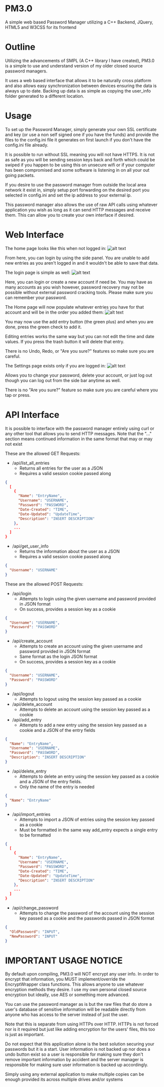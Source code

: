 # PM3.0
A simple web based Password Manager utilizing a C++ Backend, JQuery, HTML5 and W3CSS for its frontend

# Outline
Utilizing the advancements of SMPL (A C++ library I have created), PM3.0 is a simple to use and understand version of my older closed source password managers.

It uses a web based interface that allows it to be naturally cross platform and also allows easy synchronization between devices ensuring the data is always up to date. Backing up data is as simple as copying the user_info folder generated to a different location.

# Usage
To set up the Password Manager, simply generate your own SSL certificate and key (or use a non self signed one if you have the funds) and provide the files to the config.ini file it generates on first launch if you don't have the config.ini file already. 

It is possible to run without SSL meaning you will not have HTTPS. It is not as safe as you will be sending session keys back and forth which could be swiped if you happen to be using this on unsecure wifi or if your computer has been compromised and some software is listening in on all your out going packets.

If you desire to use the password manager from outside the local area network it exist in, simply setup port forwarding on the desired port you selected in config.ini and set the ip address to your external ip.

This password manager also allows the use of raw API calls using whatever application you wish as long as it can send HTTP messages and receive them. This can allow you to create your own interface if desired.

# Web Interface
The home page looks like this when not logged in:
![alt text](https://github.com/Davidah121/PM3.0/blob/master/images/home.png?raw=true)

From here, you can login by using the side panel. You are unable to add new entries as you aren't logged in and it wouldn't be able to save that data.

The login page is simple as well:
![alt text](https://github.com/Davidah121/PM3.0/blob/master/images/login_page.png?raw=true)

Here, you can login or create a new account if need be. You may have as many accounts as you wish however, password recovery may not be possible without external password cracking tools. Please make sure you can remember your password.


The Home page will now populate whatever entries you have for that account and will be in the order you added them:
![alt text](https://github.com/Davidah121/PM3.0/blob/master/images/home_add_data.png?raw=true)

You may now use the add entry button (the green plus) and when you are done, press the green check to add it.

Editing entries works the same way but you can not edit the time and date values. If you press the trash button it will delete that entry.

There is no Undo, Redo, or "Are you sure?" features so make sure you are careful.

The Settings page exists only if you are logged in:
![alt text](https://github.com/Davidah121/PM3.0/blob/master/images/settings.png?raw=true)

Allows you to change your password, delete your account, or just log out though you can log out from the side bar anytime as well.

There is no "Are you sure?" feature so make sure you are careful where you tap or press.

# API Interface
It is possible to interface with the password manager entirely using curl or any other tool that allows you to send HTTP messages.
Note that the "..." section means continued information in the same format that may or may not exist

These are the allowed GET Requests:
- /api/list_all_entries
  - Returns all entries for the user as a JSON
  - Requires a valid session cookie passed along
```JSON
{
  [
    {
      "Name": "EntryName",
      "Username": "USERNAME",
      "Password": "PASSWORD",
      "Date-Created": "TIME",
      "Date-Updated": "UpdateTime",
      "Description": "INSERT DESCRIPTION"
    },
    ...
  ]
}
```

- /api/get_user_info
  - Returns the information about the user as a JSON
  - Requires a valid session cookie passed along
```JSON
{
  "Username": "USERNAME"
}
```

These are the allowed POST Requests:
- /api/login
  - Attempts to login using the given username and password provided in JSON format
  - On success, provides a session key as a cookie
```JSON
{
  "Username": "USERNAME",
  "Password": "PASSWORD"
}
```

- /api/create_account
  - Attempts to create an account using the given username and password provided in JSON format
  - Same format as the login JSON format
  - On success, provides a session key as a cookie
```JSON
{
  "Username": "USERNAME",
  "Password": "PASSWORD"
}
```

- /api/logout
  - Attempts to logout using the session key passed as a cookie
- /api/delete_account
  - Attempts to delete an account using the session key passed as a cookie
- /api/add_entry
  - Attempts to add a new entry using the session key passed as a cookie and a JSON of the entry fields
```JSON
{
  "Name": "EntryName",
  "Username": "USERNAME",
  "Password": "PASSWORD",
  "Description": "INSERT DESCRIPTION"
}
```

- /api/delete_entry
  - Attempts to delete an entry using the session key passed as a cookie and a JSON of the entry fields.
  - Only the name of the entry is needed
```JSON
{
  "Name": "EntryName"
}
```
- /api/import_entries
  - Attempts to import a JSON of entries using the session key passed as a cookie
  - Must be formatted in the same way add_entry expects a single entry to be formatted
```JSON
{
  [
    {
      "Name": "EntryName",
      "Username": "USERNAME",
      "Password": "PASSWORD",
      "Date-Created": "TIME",
      "Date-Updated": "UpdateTime",
      "Description": "INSERT DESCRIPTION"
    },
    ...
  ]
}
```
- /api/change_password
  - Attempts to change the password of the account using the session key passed as a cookie and the passwords passed in JSON format
```JSON
{
  "OldPassword": "INPUT",
  "NewPassword": "INPUT"
}
```

# IMPORTANT USAGE NOTICE
By default upon compiling, PM3.0 will NOT encrypt any user info. In order to encrypt that information, you MUST implement/override the EncryptWrapper class functions. This allows anyone to use whatever encryption methods they desire.
I use my own personal closed source encryption but ideally, use AES or something more advanced.

You can use the password manager as is but the raw files that do store a user's database of sensitive information will be readable directly
from anyone who has access to the server instead of just the user.

Note that this is separate from using HTTPs over HTTP. HTTPs is not forced nor is it required but just like adding encryption for the users' files, this too is just as important.

Do not expect that this application alone is the best solution securing your passwords but it is a start. User information is not backed up nor does a undo button exist so a user is responsible for making sure they don't remove important
information by accident and the server manager is responsible for making sure user information is backed up accordingly.

Simply using any external application to make multiple copies can be enough provided its across multiple drives and/or systems
